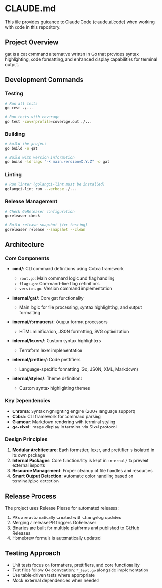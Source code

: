 # CLAUDE.md

This file provides guidance to Claude Code (claude.ai/code) when working with code in this repository.

## Project Overview

gat is a cat command alternative written in Go that provides syntax highlighting, code formatting, and enhanced display capabilities for terminal output.

## Development Commands

### Testing
```bash
# Run all tests
go test ./...

# Run tests with coverage
go test -coverprofile=coverage.out ./...
```

### Building
```bash
# Build the project
go build -o gat

# Build with version information
go build -ldflags "-X main.version=X.Y.Z" -o gat
```

### Linting
```bash
# Run linter (golangci-lint must be installed)
golangci-lint run --verbose ./...
```

### Release Management
```bash
# Check GoReleaser configuration
goreleaser check

# Build release snapshot (for testing)
goreleaser release --snapshot --clean
```

## Architecture

### Core Components

- **cmd/**: CLI command definitions using Cobra framework
  - `root.go`: Main command logic and flag handling
  - `flags.go`: Command-line flag definitions
  - `version.go`: Version command implementation

- **internal/gat/**: Core gat functionality
  - Main logic for file processing, syntax highlighting, and output formatting

- **internal/formatters/**: Output format processors
  - HTML minification, JSON formatting, SVG optimization

- **internal/lexers/**: Custom syntax highlighters
  - Terraform lexer implementation

- **internal/prettier/**: Code prettifiers
  - Language-specific formatting (Go, JSON, XML, Markdown)

- **internal/styles/**: Theme definitions
  - Custom syntax highlighting themes

### Key Dependencies

- **Chroma**: Syntax highlighting engine (200+ language support)
- **Cobra**: CLI framework for command parsing
- **Glamour**: Markdown rendering with terminal styling
- **go-sixel**: Image display in terminal via Sixel protocol

### Design Principles

1. **Modular Architecture**: Each formatter, lexer, and prettifier is isolated in its own package
2. **Internal Packages**: Core functionality is kept in `internal/` to prevent external imports
3. **Resource Management**: Proper cleanup of file handles and resources
4. **Smart Output Detection**: Automatic color handling based on terminal/pipe detection

## Release Process

The project uses Release Please for automated releases:
1. PRs are automatically created with changelog updates
2. Merging a release PR triggers GoReleaser
3. Binaries are built for multiple platforms and published to GitHub Releases
4. Homebrew formula is automatically updated

## Testing Approach

- Unit tests focus on formatters, prettifiers, and core functionality
- Test files follow Go convention: `*_test.go` alongside implementation
- Use table-driven tests where appropriate
- Mock external dependencies when needed